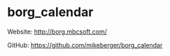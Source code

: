 borg_calendar
=============

Website: http://borg.mbcsoft.com/

GitHub: https://github.com/mikeberger/borg_calendar

